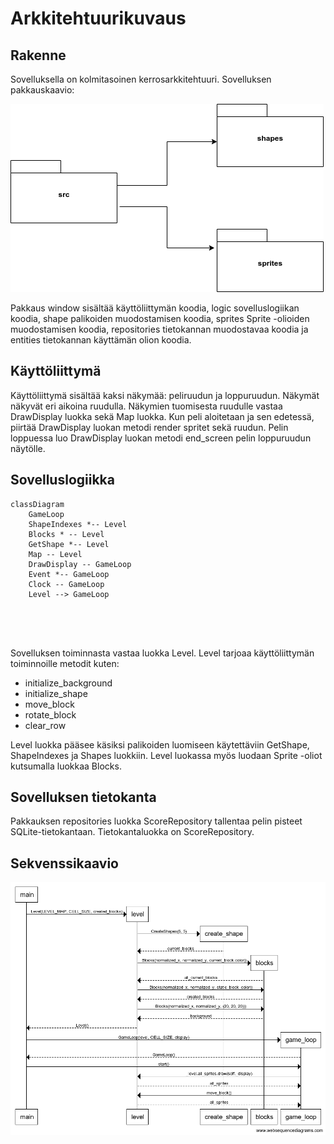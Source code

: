 # Arkkitehtuurikuvaus

## Rakenne

Sovelluksella on kolmitasoinen kerrosarkkitehtuuri. Sovelluksen pakkauskaavio:

![Pakkauskaavio](./pictures/pakkauskaavio.png)

Pakkaus window sisältää käyttöliittymän koodia, logic sovelluslogiikan koodia, shape palikoiden muodostamisen koodia, sprites Sprite -olioiden muodostamisen koodia, repositories tietokannan muodostavaa koodia ja entities tietokannan käyttämän olion koodia.

## Käyttöliittymä

Käyttöliittymä sisältää kaksi näkymää: peliruudun ja loppuruudun. 
Näkymät näkyvät eri aikoina ruudulla. Näkymien tuomisesta ruudulle vastaa DrawDisplay luokka sekä Map luokka. Kun peli aloitetaan ja sen edetessä, piirtää DrawDisplay luokan metodi render spritet sekä ruudun. Pelin loppuessa luo DrawDisplay luokan metodi end_screen pelin loppuruudun näytölle. 

## Sovelluslogiikka

```mermaid
classDiagram
	GameLoop
	ShapeIndexes *-- Level 
	Blocks * -- Level
	GetShape *-- Level
	Map -- Level
	DrawDisplay -- GameLoop
	Event *-- GameLoop
	Clock -- GameLoop
	Level --> GameLoop
	
	
	


```

Sovelluksen toiminnasta vastaa luokka Level. Level tarjoaa käyttöliittymän toiminnoille metodit kuten:

- initialize_background
- initialize_shape
- move_block
- rotate_block
- clear_row

Level luokka pääsee käsiksi palikoiden luomiseen käytettäviin GetShape, ShapeIndexes ja Shapes luokkiin. Level luokassa myös luodaan Sprite -oliot kutsumalla luokkaa Blocks. 

## Sovelluksen tietokanta

Pakkauksen repositories luokka ScoreRepository tallentaa pelin pisteet SQLite-tietokantaan. Tietokantaluokka on ScoreRepository.


## Sekvenssikaavio

![Sekvenssikaavio](./pictures/sekvenssikaavio.png)
